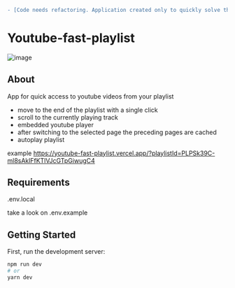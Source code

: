 ```diff
- [Code needs refactoring. Application created only to quickly solve the problem of accessing songs on playlist]
```

# Youtube-fast-playlist

![image](https://user-images.githubusercontent.com/26671751/143577181-51ce7d31-366f-40b9-bbab-4a683767c7b4.png)

## About

App for quick access to youtube videos from your playlist

- move to the end of the playlist with a single click
- scroll to the currently playing track
- embedded youtube player
- after switching to the selected page the preceding pages are cached
- autoplay playlist

example https://youtube-fast-playlist.vercel.app/?playlistId=PLPSk39C-ml8sAklFfKTlVJcGTpGiwugC4

## Requirements

.env.local

take a look on .env.example

## Getting Started

First, run the development server:

```bash
npm run dev
# or
yarn dev
```
